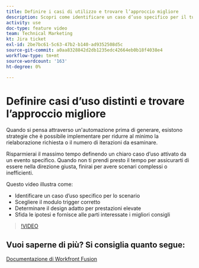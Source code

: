 ```yaml
---
title: Definire i casi di utilizzo e trovare l’approccio migliore
description: Scopri come identificare un caso d’uso specifico per il tuo scenario, determinare la progettazione corretta e fornire alle parti interessate il miglior consiglio in [!DNL Adobe Workfront Fusion].
activity: use
doc-type: feature video
team: Technical Marketing
kt: Jira ticket
exl-id: 2be7bc61-5c63-47b2-b140-ad9352508d5c
source-git-commit: a0aa8328842d2db1235edc42664eb0b18f4038e4
workflow-type: tm+mt
source-wordcount: '163'
ht-degree: 0%

---
```


# Definire casi d’uso distinti e trovare l’approccio migliore

Quando si pensa attraverso un&#39;automazione prima di generare, esistono strategie che è possibile implementare per ridurre al minimo la rielaborazione richiesta o il numero di iterazioni da esaminare.

Risparmierai il massimo tempo definendo un chiaro caso d’uso attivato da un evento specifico. Quando non ti prendi presto il tempo per assicurarti di essere nella direzione giusta, finirai per avere scenari complessi o inefficienti.

Questo video illustra come:

* Identificare un caso d’uso specifico per lo scenario
* Scegliere il modulo trigger corretto
* Determinare il design adatto per prestazioni elevate
* Sfida le ipotesi e fornisce alle parti interessate i migliori consigli

>[!VIDEO](https://video.tv.adobe.com/v/335311/?quality=12)

## Vuoi saperne di più? Si consiglia quanto segue:

[Documentazione di Workfront Fusion](https://experienceleague.adobe.com/docs/workfront/using/adobe-workfront-fusion/workfront-fusion-2.html?lang=en)
